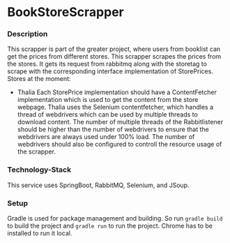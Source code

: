 # BookStoreScrapper

###  Description

This scrapper is part of the greater project, where users from booklist can get the prices from different stores.
This scrapper scrapes the prices from the stores. It gets its request from rabbitmq along with the storetag to scrape 
with the corresponding interface implementation of StorePrices.
Stores at the moment: 
- Thalia
Each StorePrice implementation should have a ContentFetcher implementation which is used to get the content from the 
store webpage. Thalia uses the Selenium contentfetcher, which handles a thread of webdrivers which can be used by multiple
threads to download content. The number of multiple threads of the Rabbitlistener should be higher than the  number of 
webdrivers to ensure that the webdrivers are always used under 100% load.
The number of webdrivers should also be configured to controll the resource usage of the scrapper. 

### Technology-Stack
This service uses SpringBoot, RabbitMQ, Selenium, and JSoup.

### Setup
Gradle is used for package management and building. So run `gradle build` to build the project and `gradle run` to run the project.
Chrome has to be installed to run it local.